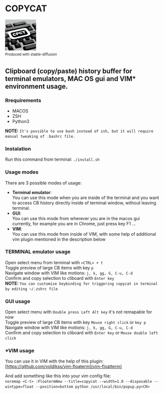 # COPYCAT  
<img src="/logo.jpeg"  width="20%" height="20%"><br/>
<sup>Produced with stable-diffusion<sup>

## Clipboard (copy/paste) history buffer for terminal emulators, MAC OS gui and VIM* environment usage.

### Rrequirements  
- MACOS  
- ZSH  
- Python3  

**NOTE:** `It's possible to use bash instead of zsh, but it will require manual tweaking of .bashrc file.`  

### Instalation  

Run this command from terminal: `./install.sh`  
### Usage modes
There are 3 possible modes of usage:
- **Terminal emulator**:  
You can use this mode when you are inside of the terminal and you want to access CB history directly inside of terminal window, without leaving terminal.
- **GUI**:  
You can use this mode from wherever you are in the macos gui currently, for example you are in Chrome, just press key F1 ...  
- **VIM**:  
You can use this mode from inside of VIM, with some help of additional vim plugin mentioned in the description below  


### TERMINAL emulator usage
Open select menu from terminal with `<CTRL> + t`  
Toggle preview of large CB items with key `p`  
Navigate window with VIM like motions: `j, k, gg, G, C-u, C-d`  
Confirm and copy selection to cliboard with `Enter key`  
**NOTE:** `You can customize keybinding for triggering copycat in terminal by editing ~/.zshrc file`  

### GUI usage
Open select menu with `Double press Left Alt key` it's not remapable for now  
Toggle preview of large CB items with key `Mouse right click` or `key p`   
Navigate window with VIM like motions: `j, k, gg, G, C-u, C-d`  
Confirm and copy selection to cliboard with `Enter key` or `Mouse double left click`   

### *VIM usage
You can use it in VIM with the help of this plugin:  
[https://github.com/voldikss/vim-floaterm](vim-floatterm)  

And add something like this into your vim config file:  
`noremap <C-t> :FloatermNew --title=copycat --width=1.0 --disposable --wintype=float --position=bottom python /usr/local/bin/popup.py<CR>`
